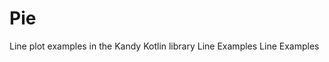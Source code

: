 # Pie

<web-summary>
Line plot examples in the Kandy Kotlin library
</web-summary>

<card-summary>
Line Examples
</card-summary>

<link-summary>
Line Examples
</link-summary>



<include from="Examples.topic" element-id="list-of-line-examples"></include>